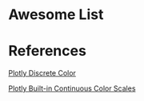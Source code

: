 # Awesome List

# References
[Plotly Discrete Color](https://plotly.com/python/discrete-color/)

[Plotly Built-in Continuous Color Scales](https://plotly.com/python/builtin-colorscales/)
